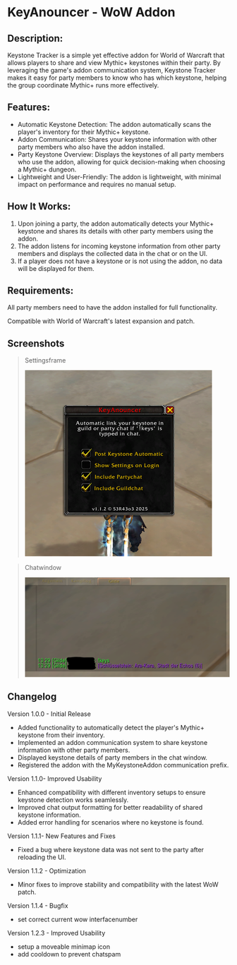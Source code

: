 # KeyAnouncer - WoW Addon

## Description:
Keystone Tracker is a simple yet effective addon for World of Warcraft that allows players to share and view Mythic+ keystones within their party. By leveraging the game's addon communication system, Keystone Tracker makes it easy for party members to know who has which keystone, helping the group coordinate Mythic+ runs more effectively.

## Features:
- Automatic Keystone Detection: The addon automatically scans the player's inventory for their Mythic+ keystone.
- Addon Communication: Shares your keystone information with other party members who also have the addon installed.
- Party Keystone Overview: Displays the keystones of all party members who use the addon, allowing for quick decision-making when choosing a Mythic+ dungeon.
- Lightweight and User-Friendly: The addon is lightweight, with minimal impact on performance and requires no manual setup.

## How It Works:
1. Upon joining a party, the addon automatically detects your Mythic+ keystone and shares its details with other party members using the addon.
2. The addon listens for incoming keystone information from other party members and displays the collected data in the chat or on the UI.
3. If a player does not have a keystone or is not using the addon, no data will be displayed for them.

## Requirements:
All party members need to have the addon installed for full functionality.

Compatible with World of Warcraft's latest expansion and patch.

## Screenshots
> Settingsframe
> 
> ![KeyAnouncer Settingswindow](https://github.com/sera619/KeyAnouncer/blob/main/Icons/KeyAnouncer_UI.png?raw=true)


> Chatwindow
>
> ![KeyAnouncer Chat](https://github.com/sera619/KeyAnouncer/blob/main/Icons/KeyAnouncer_Chat.png?raw=true)

## Changelog

Version 1.0.0 - Initial Release

- Added functionality to automatically detect the player's Mythic+ keystone from their inventory.
- Implemented an addon communication system to share keystone information with other party members.
- Displayed keystone details of party members in the chat window.
- Registered the addon with the MyKeystoneAddon communication prefix.


Version 1.1.0- Improved Usability

- Enhanced compatibility with different inventory setups to ensure keystone detection works seamlessly.
- Improved chat output formatting for better readability of shared keystone information.
- Added error handling for scenarios where no keystone is found.


Version 1.1.1- New Features and Fixes

- Fixed a bug where keystone data was not sent to the party after reloading the UI.


Version 1.1.2 - Optimization

- Minor fixes to improve stability and compatibility with the latest WoW patch.
  
Version 1.1.4 - Bugfix

- set correct current wow interfacenumber

Version 1.2.3 - Improved Usability

- setup a moveable minimap icon
- add cooldown to prevent chatspam
